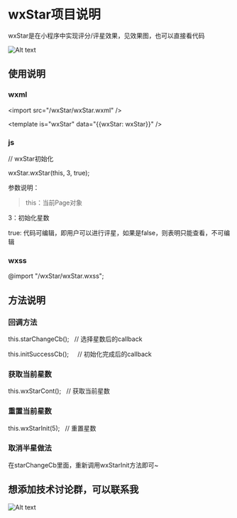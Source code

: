 # wxStar项目说明

wxStar是在小程序中实现评分/评星效果，见效果图，也可以直接看代码

![Alt text](http://demos.pxuexiao.com/web_css/img/wxStar.gif)

## 使用说明

### wxml

&lt;import src="/wxStar/wxStar.wxml" />

&lt;template is="wxStar" data="{{wxStar: wxStar}}" />



### js

// wxStar初始化

wxStar.wxStar(this, 3, true);

参数说明：
> this：当前Page对象

3：初始化星数

true: 代码可编辑，即用户可以进行评星，如果是false，则表明只能查看，不可编辑



### wxss

@import "/wxStar/wxStar.wxss";




## 方法说明
### 回调方法
this.starChangeCb();    // 选择星数后的callback

this.initSuccessCb();     // 初始化完成后的callback

### 获取当前星数
this.wxStarCont();    // 获取当前星数

### 重置当前星数
this.wxStarInit(5);    // 重置星数

### 取消半星做法
在starChangeCb里面，重新调用wxStarInit方法即可~



## 想添加技术讨论群，可以联系我
![Alt text](http://demos.pxuexiao.com/web_css/img/xigua_net.jpeg)
